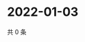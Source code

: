 # 2022-01-03

共 0 条

<!-- BEGIN WEIBO -->
<!-- 最后更新时间 Mon Jan 03 2022 10:26:57 GMT+0800 (China Standard Time) -->

<!-- END WEIBO -->
